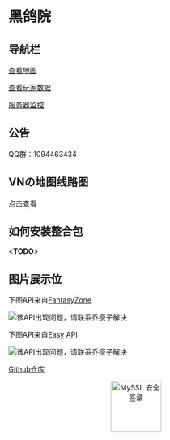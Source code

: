 #                                                  黑鸽院

## 导航栏

[查看地图](http://map.heigeyuancz.com:55556)

[查看玩家数据](http://plan.heigeyuancz.com/)

[服务器监控](https://jk.heigeyuancz.com)

## 公告

QQ群：1094463434

## VNの地图线路图

[点击查看](https://cdn.jsdelivr.net/gh/qiaoshouzi/HeiGeYuan-General-Warehouse@WEB/_img/theLatestVersion.jpg)

## 如何安装整合包

&lt;**TODO**&gt;

## 图片展示位

下图API来自[FantasyZone](https://www.fantasyzone.cc/api/)

![该API出现问题，请联系乔瘦子解决](https://www.fantasyzone.cc/api/tu)

下图API来自[Easy API](https://api.imlazy.ink/)

![该API出现问题，请联系乔瘦子解决](https://api.imlazy.ink/img/)











[Github仓库](https://github.com/qiaoshouzi/HeiGeYuan-General-Warehouse)

<div title="MySSL 安全签章" id="myssl_seal" onclick="window.open('https://myssl.com/seal/detail?domain=www.heigeyuan.com','MySSL安全签章','height=800,width=470,top=0,right=0,toolbar=no,menubar=no,scrollbars=no,resizable=no,location=no,status=no')" style="text-align: center"><img src="https://sealres.myssl.com/seal/img/1x/seal.png?domain=www.heigeyuan.com" alt="MySSL 安全签章" style="width: 100px; height: auto; cursor: pointer"></div>

